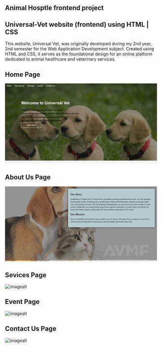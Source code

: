 Animal Hosptle frontend project
---
Universal-Vet website (frontend) using HTML | CSS
---
This website, Universal Vet, was originally developed during my 2nd year, 2nd semester for the Web Application Development subject. Created using HTML and CSS, it serves as the foundational design for an online platform dedicated to animal healthcare and veterinary services. 

Home Page 
---
![imagealt](https://github.com/shineeUthpi/Universal-Vet/blob/7f3f46f9ef0af354ed7cac90ae469f24231b1a77/ss/Home.png)

About Us Page
---
![imagealt](https://github.com/shineeUthpi/Universal-Vet/blob/7f3f46f9ef0af354ed7cac90ae469f24231b1a77/ss/About%20Us.png)

Sevices Page
---
![imagealt]()

Event Page
---
![imagealt]()

Contact Us Page
---
![imagealt]()
